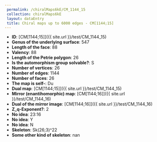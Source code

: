 ```yaml
--- 
 permalink: /chiralMaps6kE/CM_1144_15 
 collection: chiralMaps6kE
 layout: dataEntry
 title: Chiral maps up to 6000 edges - CM[1144;15]
---
```


- **ID**: [CM[1144;15]]({{ site.url }}/test/CM_1144_15)
- **Genus of the underlying surface**: 547
- **Length of the face**: 88
- **Valency**: 88
- **Length of the Petrie polygon**: 26
- **Is the automorphism group solvable?**: S
- **Number of vertices**: 26
- **Number of edges**: 1144
- **Number of faces**: 26
- **The map is self-**: Du
- **Dual map**: [CM[1144;15]]({{ site.url }}/test/CM_1144_15)
- **Mirror (enantihomorphic) map**: [CM[1144;16]]({{ site.url }}/test/CM_1144_16)
- **Dual of the mirror image**: [CM[1144;16]]({{ site.url }}/test/CM_1144_16)
- **Z_q-Exponent?**: 2
- **No idea**:  23:16
- **No idea**: Y
- **No idea**: N
- **Skeleton**: Sk(26;3)^22
- **Some other kind of skeleton**: nan
